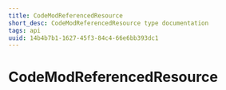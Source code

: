 ```yaml
---
title: CodeModReferencedResource
short_desc: CodeModReferencedResource type documentation
tags: api
uuid: 14b4b7b1-1627-45f3-84c4-66e6bb393dc1
---
```


# CodeModReferencedResource

